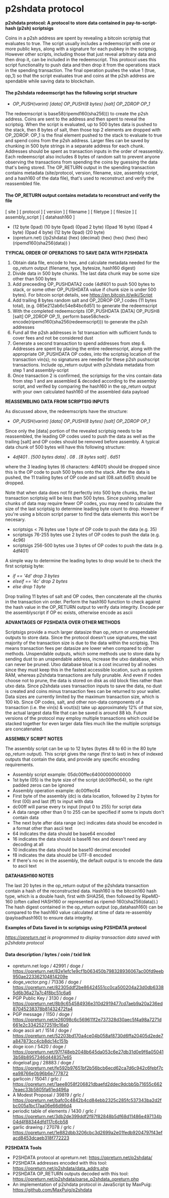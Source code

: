 # p2shdata protocol

**p2shdata protocol: A protocol to store data contained in pay-to-script-hash (p2sh) scriptsigs**

Coins in a p2sh address are spent by revealing a bitcoin scriptsig that evaluates to true. The script usually includes a redeemscript with one or more public keys, along with a signature for each pubkey in the scriptsig. However other scripts, including those that just reveal arbitrary data and then drop it, can be included in the redeemscript. This protocol uses this script functionality to push data and then drop it from the operations stack in the spending transaction. The final operation pushes the value 1 (true, op_1) so that the script evaluates true and coins at the p2sh address are spendable while saving data to blockchain.
 
#### The p2shdata redeemscript has the following script structure	                             
* *OP_PUSH(varint) [data] OP_PUSH(8 bytes) [salt] OP_2DROP OP_1*
 
The redeemscript is base58(ripemd160(sha256))) to create the p2sh address. Coins are sent to the address and then spent to reveal the scriptsig. When the script is evaluated, up to 500 bytes data is pushed to the stack, then 8 bytes of salt, then those top 2 elements are dropped with OP_2DROP. OP_1 is the final element pushed to the stack to evaluate to true and spend coins from the p2sh address. Larger files can be saved by chunking in 500 byte strings in a separate address for each chunk. Addresses should be spent as transaction inputs in the order of reassembly. Each redeemscript also includes 8 bytes of random salt to prevent anyone observing the transactions from spending the coins by guessing the data that's being stored. The OP_RETURN output in the spending transaction contains metadata (site/protocol, version, filename, size, assembly script, and a hash160 of the data file), that's used to reconstruct and verify the reassembled file.

#### The OP_RETURN output contains metadata to reconstruct and verify the file
[ site ]	[ protocol ]	[ version ]	[ filename ]	[ filetype ]	[ filesize ]	[ assembly_script ]	[ datahash160 ]
* (12 byte 0pad)	(10 byte 0pad)	(0pad 2 byte)	(0pad 16 byte)	(0pad 4 byte)	(0pad 4 byte)	(12 byte 0pad)	(20 byte)
* (opreturn.net)	(/p2shdata)	(hex) (decimal)	(hex)	(hex)	(hex)	(hex)	(ripemd160(sha256(data)) )

**TYPICAL ORDER OF OPERATIONS TO SAVE DATA WITH P2SHDATA**
1. Obtain data file, encode to hex, and calculate metadata needed for the op_return output (filename, type, bytesize, hash160 digest)
2. Divide data in 500 byte chunks. The last data chunk may be some size other than 500 bytes
3. Add preceeding OP_PUSHDATA2 code (4df401 to push 500 bytes to stack, or some other OP_PUSHDATA value if chunk size is under 500 bytes). For bitcoin script details, see https://en.bitcoin.it/wiki/Script
4. Add trailing 8 bytes random salt and OP_2DROP OP_1 codes (11 bytes total), (e.g. 085e212ab6c54e84bc6d51) to generate the redeemscript
5. With the completed redeemscripts (OP_PUSHDATA [DATA] OP_PUSH8 [salt] OP_2DROP OP_1), perform base58check-encode(ripemd160(sha256(redeemscript))) to generate the p2sh addresses
6. Fund all the p2sh addresses in 1st transaction with sufficient funds to cover fees and not be considered dust
7. Generate a second transaction to spend addresses from step 6. Addresses are spent by placing the entire redeemscript, along with the appropriate OP_PUSHDATA OP codes, into the scriptsig location of the transaction vin(s); no signatures are needed for these p2sh pushscript transactions. Include op_return output with p2shdata metadata from step 1 and assembly-script
8. Once transaction 2 is confirmed, the scriptsigs for the vins contain data from step 1 and are assembled & decoded according to the assembly script, and verifed by comparing the hash160 in the op_return output with your own calculated hash160 of the assembled data payload

**REASSEMBLING DATA FROM SCRIPTSIG INPUTS**

As discussed above, the redeemscripts have the structure:

* *OP_PUSH(varint) [data] OP_PUSH(8 bytes) [salt] OP_2DROP OP_1*

Since only the [data] portion of the revealed scriptsig needs to be reassembled, the leading OP codes used to push the data as well as the trailing [salt] and OP codes should be removed before assembly. A typical data chunk of 500 bytes will have this following structure:

* *4df401 . [500 bytes data] . 08 . [8 bytes salt] . 6d51*

where the 3 leading bytes (6 characters: 4df401) should be dropped since this is the OP code to push 500 bytes onto the stack. After the data is pushed, the 11 trailing bytes of OP code and salt (08.salt.6d51) should be dropped.

Note that when data does not fit perfectly into 500 byte chunks, the last transaction scriptsig will be less than 500 bytes. Since pushing smaller chunks of data may require fewer OP codes, you may need to calculate the size of the last scriptsig to determine leading byte count to drop. However if you're using a bitcoin script parser to find the data elements this won't be necesary.

* scriptsigs < 76 bytes use 1 byte of OP code to push the data (e.g. 35)
* scriptsigs 76-255 bytes use 2 bytes of OP codes to push the data (e.g. 4c96)
* scriptsigs 256-500 bytes use 3 bytes of OP codes to push the data (e.g. 4df401)

A simple way to determine the leading bytes to drop would be to check the first scriptsig byte:

* *if == '4d' drop 3 bytes*
* *elseif == '4c' drop 2 bytes*
* *else drop 1 byte*

Drop trailing 11 bytes of salt and OP codes, then concatenate all the chunks in the transaction vin order. Perform the hash160 function to check against the hash value in the OP_RETURN output to verify data integrity. Encode per the assemblyscript if OP ec exists, otherwise encode as ascii


**ADVANTAGES OF P2SHDATA OVER OTHER METHODS**

Scriptsigs provide a much larger datasize than op_return or unspendable outputs to store data. Since the protocol doesn't use signatures, the vast majority of the transaction size is due to the data within the scriptsig. This means transaction fees per datasize are lower when compared to other methods. Unspendable outputs, which some methods use to store data by sending dust to an unspendable address, increase the utxo database, which can never be pruned. Utxo database bloat is a cost incurred by all nodes since they must keep this in the fastest accessible location, such as system RAM, whereas p2shdata transactions are fully prunable. And even if nodes choose not to prune, the data is stored on disk as old block files rather than utxo data. Since p2shdata uses transaction inputs to save the data, no dust is created and coins minus transaction fees can be returned to your wallet. Data sizes are currently limited by the maximum transaction size, which is 100 kb. Since OP codes, salt, and other non-data components of a transaction (i.e. the vin(s) & vout(s)) take up approximately 12% of that size, the actual largest data file that can be saved is around 88 kb. Future versions of the protocol may employ multiple transactions which could be stacked together for even larger data files much like the multiple scriptsigs are concatenated.

**ASSEMBLY SCRIPT NOTES**

The assembly script can be up to 12 bytes (bytes 48 to 60 in the 80 byte op_return output). This script gives the range (first to last) in hex of indexed outputs that contain the data, and provide any specific encoding requirements.

* Assembly script example: 05dc00ffec64000000000000
* 1st byte (05) is the byte size of the script (dc00ffec64), so the right padded zeros can be ignored
* Assembly operation example: dc00ffec64
* First byte of the assembly (dc) is data location, followed by 2 bytes for first (00) and last (ff) tx input with data
* dc00ff will parse every tx input (input 0 to 255) for script data
* A data range other than 0 to 255 can be specified if some tx inputs don't contain data
* The next byte after data range (ec) indicates data should be encoded in a format other than ascii text
* 64 indicates the data should be base64 encoded
* 16 indicates the data should is base16 hex and doesn't need any decoding at all
* 10 indicates the data should be base10 decimal encoded
* f8 indicates the data should be UTF-8 encoded
* If there's no ec in the assembly, the default output is to encode the data to ascii text

**DATAHASH160 NOTES**

The last 20 bytes in the op_return output of the p2shdata transaction contain a hash of the reconstructed data. Hash160 is the bitcoin160 hash type, which is a double hash, first with SHA256, then followed by RipeMD-160 (often called HASH160 or represented as ripemd-160(sha256(data)).) The hash digest contained in the op_return output (op_datahash160) can be compared to the hash160 value calculated at time of data re-assembly (payloadhash160) to ensure data integrity.

 
**Examples of Data Saved in tx scriptsigs using P2SHDATA protocol**

*https://opreturn.net is programmed to display transaction data saved with p2shdata protocol*
#### Data description / bytes	/ coin	/ txid link
* opreturn.net logo /	42991 /	doge /	https://opreturn.net/82e1efc1e9cf1b063450b798328936067ac00fd9eeb950ae223362104814209e
* doge_vector.png / 71336 / doge / https://opreturn.net/82305ddf2be86424551cc0ca500204a23d0db63385d6b36a27a7c4f8bc51c6a6
* PGP Public Key	/ 3130 /	doge /	https://opreturn.net/8b9c654584936e310d2919477cd7aeb9a20a236ed87045238378b81432472fa4
* PGP message	/ 1150	/ doge /	https://opreturn.net/e26098c6c569611f2e737328d30aec5f4a98a7271d661e2c33425272519c16a0
* doge ascii art /	1514	/ doge	/ https://opreturn.net/52203bd170a4ce04b058af8730d6ffa20405d2ede7a847873cc4cb8dc14c151b
* doge icon /	5420	/ doge	/ https://opreturn.net/97f748eb2048b645da053c6e27db31d0e9f6a050413b58b8957346d448357e65
* dogeloaf.jpg	/ 28883	/ doge	/ https://opreturn.net/fe592b97651bf2b56bcb6ecd62ca7d6c942c6febf7cea98766e0b96b6e777872
* garlicoin	/ 15041	/ grlc /	https://opreturn.net/1aee8058f206821dbaefd2ddec9dcbb5b71655c6627eaec33b5805fa61ed496a
* A Modest Proposal	/ 39819	/ grlc /	https://opreturn.net/bafc0c4842b4cd84ebb2325c285fc537343ba2d2fbc005a1bc17aa06e66d96d4
* periodic table of elements	/ 1430 /	grlc /	https://opreturn.net/3db2de399ddf2f97f82848b5df68d11486e497134b04d4f88344dfd117c6cb58
* garlic drawing	/ 27078	/ grlc	/ https://opreturn.net/1e882dbb3206cbc3d2699a2e01fedb9204797f43efacd8453dcaeb318f772223
 
 
**P2SHDATA Tools**

* P2SHDATA protocol at opreturn.net: https://opreturn.net/p2shdata/
* P2SHDATA addresses encoded with this tool: https://opreturn.net/p2shdata/data_addrs.php
* P2SHDATA OP_RETURN outputs decoded with this tool: https://opreturn.net/p2shdata/parse_p2shdata_opreturn.php
* An implementation of p2shdata protocol in JavaScript by MaxPuig: https://github.com/MaxPuig/p2shdata

